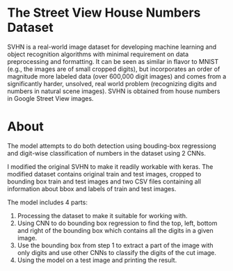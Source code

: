 # The Street View House Numbers Dataset

SVHN is a real-world image dataset for developing machine learning and object recognition algorithms with minimal requirement on data preprocessing and formatting. It can be seen as similar in flavor to MNIST (e.g., the images are of small cropped digits), but incorporates an order of magnitude more labeled data (over 600,000 digit images) and comes from a significantly harder, unsolved, real world problem (recognizing digits and numbers in natural scene images). SVHN is obtained from house numbers in Google Street View images.

# About

The model attempts to do both detection using bouding-box regressiong and digit-wise classification of numbers in the dataset using 2 CNNs.

I modified the original SVHN to make it readily workable with keras. The modified dataset contains original train and test images, cropped to bounding box train and test images and two CSV files containing all information about bbox and labels of train and test images.

The model includes 4 parts:

1. Processing the dataset to make it suitable for working with.
2. Using CNN to do bounding box regression to find the top, left, bottom and right of the bounding box which contains all the digits in a given image.
3. Use the bounding box from step 1 to extract a part of the image with only digits and use other CNNs to classify the digits of the cut image.
4. Using the model on a test image and printing the result.
